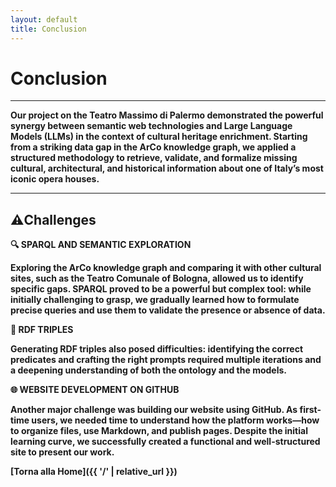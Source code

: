 ```yaml
---
layout: default
title: Conclusion
---
```


# <strong>Conclusion<strong>


---

Our project on the **Teatro Massimo di Palermo** demonstrated the powerful synergy between **semantic web technologies** and **Large Language Models (LLMs)** in the context of cultural heritage enrichment. 
Starting from a striking data gap in the **ArCo knowledge graph**, we applied a structured methodology to retrieve, validate, and formalize missing cultural, architectural, and historical information about one of Italy’s most iconic opera houses.

---

## ⚠️Challenges ##

**🔍 SPARQL AND SEMANTIC EXPLORATION**

Exploring the ArCo knowledge graph and comparing it with other cultural sites, such as the Teatro Comunale of Bologna, allowed us to identify specific gaps. 
SPARQL proved to be a powerful but **complex tool**: while initially challenging to grasp, we gradually learned how to formulate precise queries and use them to validate the presence or absence of data.

**🧩 RDF TRIPLES**

Generating **RDF triples** also posed difficulties: identifying the correct **predicates** and crafting the right **prompts** required multiple iterations and a deepening understanding of both the ontology and the models. 

**🌐 WEBSITE DEVELOPMENT ON GITHUB**

Another major challenge was building our website using **GitHub**. As first-time users, we needed time to understand how the platform works—how to organize files, use Markdown, and publish pages. Despite the initial learning curve, we successfully created a **functional** and **well-structured site** to present our work.


[Torna alla Home]({{ '/' | relative_url }})

